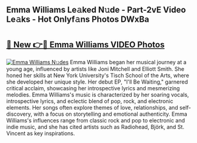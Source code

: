 ## Emma Williams Le𝚊ked N𝚞de - Part-2vE Video Le𝚊ks - Hot Onlyf𝚊ns Photos DWxBa

# <h2><a href="http://ab18605.deff.icu/?id=Emma+Williams">🔗 New 👉🔴 Emma Williams VIDEO Photos</a></h2>

[![Emma Williams N𝚞des](https://i.imgur.com/rIISA9y.gif)](http://ab18605.deff.icu/?id=Emma+Williams)
Emma Williams began her musical journey at a young age, influenced by artists like Joni Mitchell and Elliott Smith. She honed her skills at New York University's Tisch School of the Arts, where she developed her unique style. Her debut EP, "I'll Be Waiting," garnered critical acclaim, showcasing her introspective lyrics and mesmerizing melodies. Emma Williams's music is characterized by her soaring vocals, introspective lyrics, and eclectic blend of pop, rock, and electronic elements. Her songs often explore themes of love, relationships, and self-discovery, with a focus on storytelling and emotional authenticity. Emma Williams's influences range from classic rock and pop to electronic and indie music, and she has cited artists such as Radiohead, Björk, and St. Vincent as key inspirations.
